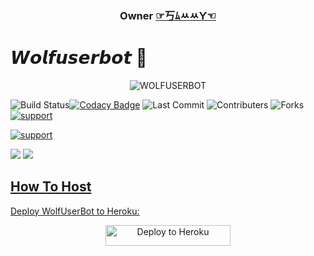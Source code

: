 <h3 align="center"><b>Owner <a href="https://telegram.dog/itz_SammY">☞丂ﾑﾶﾶƳ☜</a></b></h3>


# 𝙒𝙤𝙡𝙛𝙪𝙨𝙚𝙧𝙗𝙤𝙩 🐺




<p align="center">
<img src="https://telegra.ph/file/500234445239ebade2d49.jpg" alt="WOLFUSERBOT">
  
![Build Status](https://travis-ci.com/MrSammyXD/wolfuserbot.svg?branch=sql-extended)[![Codacy Badge](https://app.codacy.com/project/badge/Grade/38fee611df7c4312be63a15cad64a50a)](https://www.codacy.com/manual/MrSammyXD/wolfuserbot?utm_source=github.com&amp;utm_medium=referral&amp;utm_content=MrSammyXD/wolfuserbot&amp;utm_campaign=Badge_Grade) ![Last Commit](https://img.shields.io/github/last-commit/MrSammyXD/wolfuserbot) ![Contributers](https://img.shields.io/github/contributors/MrSammyXD/wolfuserbot) ![Forks](https://img.shields.io/github/forks/MrSammyXD/Wolfuserbot)     
<a href="https://t.me/WolfBotHelP"> <img src="https://img.shields.io/badge/telegram-Support_Group-blue?style=social&logo=telegram" alt="support" /></a> </p> <a href="https://t.me/WolfUpdates"> <img src="https://img.shields.io/badge/telegram-Support_Channel-blue?style=social&logo=telegram" alt="support" /></a>

</p>
<a href="https://youtu.be/UCJEMDBgp_zYywtotOBrYJYw"><img src="https://img.shields.io/badge/How%20To%20Deploy-LATEST-blue.svg?logo=Youtube"></a>
<a href="https://youtu.be/UCJEMDBgp_zYywtotOBrYJYw"><img src="https://img.shields.io/youtube/views/VnKXvIWWfu8?style=social">


## How To Host
Deploy WolfUserBot to Heroku:

<p align="center"><a href="https://heroku.com/deploy?template=https://github.com/MrSammyXD/wolfuserbot"> <img src="https://telegra.ph/file/3d5baaff9cbb43c5a525e.png" alt="Deploy to Heroku" width="200" height="33.33"/></a></p>
